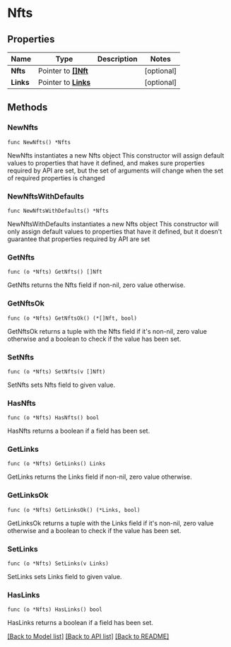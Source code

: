 # Nfts

## Properties

Name | Type | Description | Notes
------------ | ------------- | ------------- | -------------
**Nfts** | Pointer to [**[]Nft**](Nft.md) |  | [optional] 
**Links** | Pointer to [**Links**](Links.md) |  | [optional] 

## Methods

### NewNfts

`func NewNfts() *Nfts`

NewNfts instantiates a new Nfts object
This constructor will assign default values to properties that have it defined,
and makes sure properties required by API are set, but the set of arguments
will change when the set of required properties is changed

### NewNftsWithDefaults

`func NewNftsWithDefaults() *Nfts`

NewNftsWithDefaults instantiates a new Nfts object
This constructor will only assign default values to properties that have it defined,
but it doesn't guarantee that properties required by API are set

### GetNfts

`func (o *Nfts) GetNfts() []Nft`

GetNfts returns the Nfts field if non-nil, zero value otherwise.

### GetNftsOk

`func (o *Nfts) GetNftsOk() (*[]Nft, bool)`

GetNftsOk returns a tuple with the Nfts field if it's non-nil, zero value otherwise
and a boolean to check if the value has been set.

### SetNfts

`func (o *Nfts) SetNfts(v []Nft)`

SetNfts sets Nfts field to given value.

### HasNfts

`func (o *Nfts) HasNfts() bool`

HasNfts returns a boolean if a field has been set.

### GetLinks

`func (o *Nfts) GetLinks() Links`

GetLinks returns the Links field if non-nil, zero value otherwise.

### GetLinksOk

`func (o *Nfts) GetLinksOk() (*Links, bool)`

GetLinksOk returns a tuple with the Links field if it's non-nil, zero value otherwise
and a boolean to check if the value has been set.

### SetLinks

`func (o *Nfts) SetLinks(v Links)`

SetLinks sets Links field to given value.

### HasLinks

`func (o *Nfts) HasLinks() bool`

HasLinks returns a boolean if a field has been set.


[[Back to Model list]](../README.md#documentation-for-models) [[Back to API list]](../README.md#documentation-for-api-endpoints) [[Back to README]](../README.md)


